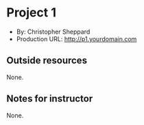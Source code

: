 # Project 1
+ By: Christopher Sheppard
+ Production URL: <http://p1.yourdomain.com>

## Outside resources
None.

## Notes for instructor
None.
